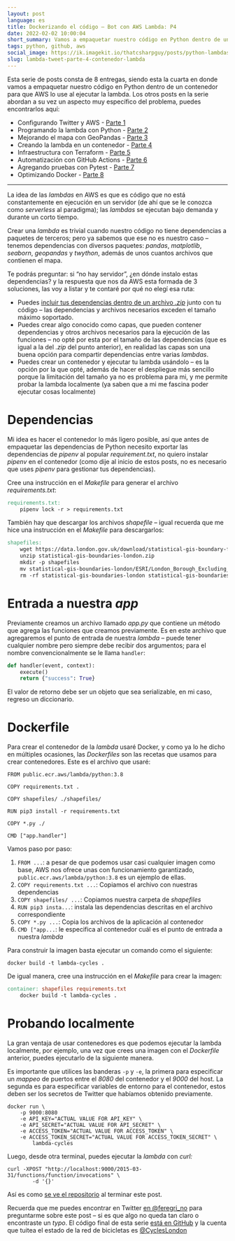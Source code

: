 ```yaml
---
layout: post
language: es
title: Dockerizando el código – Bot con AWS Lambda: P4
date: 2022-02-02 10:00:04
short_summary: Vamos a empaquetar nuestro código en Python dentro de un contenedor para que AWS lo use al ejecutar la lambda.
tags: python, github, aws
social_image: https://ik.imagekit.io/thatcsharpguy/posts/python-lambdas/cycles-part-4_ck6phbCDbl.jpg
slug: lambda-tweet-parte-4-contenedor-lambda
--- 
```


Esta serie de posts consta de 8 entregas, siendo esta la cuarta en donde vamos a empaquetar nuestro código en Python dentro de un contenedor para que AWS lo use al ejecutar la lambda. Los otros posts en la serie abordan a su vez un aspecto muy específico del problema, puedes encontrarlos aquí:

 - Configurando Twitter y AWS - [Parte 1](/lambda-tweet-parte-1-github-aws-twitter)
 - Programando la lambda con Python - [Parte 2](/lambda-tweet-parte-2-python)
 - Mejorando el mapa con GeoPandas - [Parte 3](/lambda-tweet-parte-3-mapas-geopandas)
 - Creando la lambda en un contenedor - [Parte 4](/lambda-tweet-parte-4-contenedor-lambda)
 - Infraestructura con Terraform - [Parte 5](/lambda-tweet-parte-5-terraform)
 - Automatización con GitHub Actions - [Parte 6](/lambda-tweet-parte-6-github-actions)
 - Agregando pruebas con Pytest - [Parte 7](/lambda-tweet-parte-7-add-testing)
 - Optimizando Docker - [Parte 8](/lambda-tweet-parte-8-aligerando-docker)

---

La idea de las *lambdas* en AWS es que es código que no está constantemente en ejecución en un servidor (de ahí que se le conozca como *serverless* al paradigma); las *lambdas* se ejecutan bajo demanda y durante un corto tiempo.

Crear una *lambda* es trivial cuando nuestro código no tiene dependencias a paquetes de terceros; pero ya sabemos que ese no es nuestro caso – tenemos dependencias con diversos paquetes: *pandas*, *matplotlib*, *seaborn*, *geopandas* y *twython*, además de unos cuantos archivos que contienen el mapa.

Te podrás preguntar: si “no hay servidor”, ¿en dónde instalo estas dependencias? y la respuesta que nos da AWS esta formada de 3 soluciones, las voy a listar y te contaré por qué no elegí esa ruta:

- Puedes [incluir tus dependencias dentro de un archivo *.zip*](https://docs.aws.amazon.com/lambda/latest/dg/python-package.html) junto con tu código – las dependencias y archivos necesarios exceden el tamaño máximo soportado.
- Puedes crear algo conocido como capas, que pueden contener dependencias y otros archivos necesarios para la ejecución de las funciones – no opté por esta por el tamaño de las dependencias (que es igual a la del *.zip* del punto anterior), en realidad las capas son una buena opción para compartir dependencias entre varias *lambdas*.
- Puedes crear un contenedor y ejecutar tu lambda usándolo – es la opción por la que opté, además de hacer el despliegue más sencillo porque la limitación del tamaño ya no es problema para mi, y me permite probar la lambda localmente (ya saben que a mi me fascina poder ejecutar cosas localmente)

# Dependencias

Mi idea es hacer el contenedor lo más ligero posible, así que antes de empaquetar las dependencias de Python necesito exportar las dependencias de *pipenv* al popular *requirement.txt*, no quiero instalar *pipenv* en el contenedor (como dije al inicio de estos posts, no es necesario que uses *pipenv* para gestionar tus dependencias).

Cree una instrucción en el *Makefile* para generar el archivo *requirements.txt*:

```makefile
requirements.txt:
	pipenv lock -r > requirements.txt
```

También hay que descargar los archivos *shapefile* – igual recuerda que me hice una instrucción en el *Makefile* para descargarlos:

```makefile
shapefiles:
	wget https://data.london.gov.uk/download/statistical-gis-boundary-files-london/9ba8c833-6370-4b11-abdc-314aa020d5e0/statistical-gis-boundaries-london.zip
	unzip statistical-gis-boundaries-london.zip
	mkdir -p shapefiles
	mv statistical-gis-boundaries-london/ESRI/London_Borough_Excluding_MHW* shapefiles/
	rm -rf statistical-gis-boundaries-london statistical-gis-boundaries-london.zip
```

# Entrada a nuestra *app*

Previamente creamos un archivo llamado *app.py* que contiene un método que agrega las funciones que creamos previamente. Es en este archivo que agregaremos el punto de entrada de nuestra *lambda* – puede tener cualquier nombre pero siempre debe recibir dos argumentos; para el nombre convencionalmente se le llama `handler`:

```python
def handler(event, context):
    execute()
    return {"success": True}
```

El valor de retorno debe ser un objeto que sea serializable, en mi caso, regreso un diccionario.

# Dockerfile

Para crear el contenedor de la *lambda* usaré Docker, y como ya lo he dicho en múltiples ocasiones, las *Dockerfiles* son las recetas que usamos para crear contenedores. Este es el archivo que usaré:

```docker
FROM public.ecr.aws/lambda/python:3.8

COPY requirements.txt .

COPY shapefiles/ ./shapefiles/

RUN pip3 install -r requirements.txt

COPY *.py ./

CMD ["app.handler"]
```

Vamos paso por paso:

1. `FROM ...`:  a pesar de que podemos usar casi cualquier imagen como base, AWS nos ofrece unas con funcionamiento garantizado, `public.ecr.aws/lambda/python:3.8` es un ejemplo de ellas.
2. `COPY requirements.txt ...`: Copiamos el archivo con nuestras dependencias
3. `COPY shapefiles/ ...`: Copiamos nuestra carpeta de *shapefiles*
4. `RUN pip3 insta...`: instala las dependencias descritas en el archivo correspondiente
5. `COPY *.py ...`: Copia los archivos de la aplicación al contenedor
6. `CMD ["app...`: le especifica al contenedor cuál es el punto de entrada a nuestra *lambda*

Para construir la imagen basta ejecutar un comando como el siguiente:

```shell
docker build -t lambda-cycles .
```

De igual manera, cree una instrucción en el *Makefile* para crear la imagen:

```makefile
container: shapefiles requirements.txt
	docker build -t lambda-cycles .
```

# Probando localmente

La gran ventaja de usar contenedores es que podemos ejecutar la lambda localmente, por ejemplo, una vez que crees una imagen con el *Dockerfile* anterior, puedes ejecutarlo de la siguiente manera.

Es importante que utilices las banderas `-p` y `-e`, la primera para especificar un *mappeo* de puertos entre el *8080* del contenedor y el *9000* del host. La segunda es para especificar variables de entorno para el contenedor, estos deben ser los secretos de Twitter que habíamos obtenido previamente.

```shell
docker run \
    -p 9000:8080 
    -e API_KEY="ACTUAL VALUE FOR API_KEY" \
    -e API_SECRET="ACTUAL VALUE FOR API_SECRET" \
    -e ACCESS_TOKEN="ACTUAL VALUE FOR ACCESS_TOKEN" \
    -e ACCESS_TOKEN_SECRET="ACTUAL VALUE FOR ACCESS_TOKEN_SECRET" \
        lambda-cycles
```

Luego, desde otra terminal, puedes ejecutar la *lambda* con *curl:*

```shell
curl -XPOST "http://localhost:9000/2015-03-31/functions/function/invocations" \
		-d '{}'
```

Así es como [se ve el repositorio](https://github.com/fferegrino/tweeting-cycles-lambda/tree/part-3-dockerise) al terminar este post.

Recuerda que me puedes encontrar en Twitter [en @feregri_no](https://twitter.com/feregri_no) para preguntarme sobre este post – si es que algo no queda tan claro o encontraste un *typo*. El código final de esta serie [está en GitHub](https://github.com/fferegrino/tweeting-cycles-lambda) y la cuenta que tuitea el estado de la red de bicicletas es [@CyclesLondon](https://twitter.com/CyclesLondon) 
